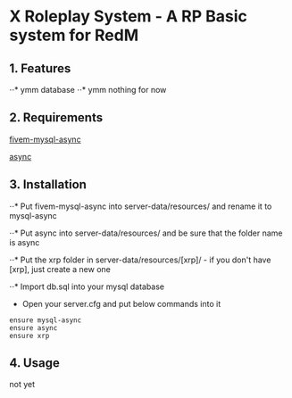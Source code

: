# X Roleplay System - A RP Basic system for RedM

## 1. Features
⋅⋅* ymm database
⋅⋅* ymm nothing for now

## 2. Requirements
 
[fivem-mysql-async](https://github.com/brouznouf/fivem-mysql-async)

[async](https://github.com/ESX-Org/async)

## 3. Installation
⋅⋅* Put fivem-mysql-async into server-data/resources/ and rename it to mysql-async

⋅⋅* Put async into server-data/resources/ and be sure that the folder name is async

⋅⋅* Put the xrp folder in server-data/resources/[xrp]/ - if you don't have [xrp], just create a new one

⋅⋅* Import db.sql into your mysql database

- Open your server.cfg and put below commands into it

```
ensure mysql-async
ensure async
ensure xrp
```
## 4. Usage
not yet

